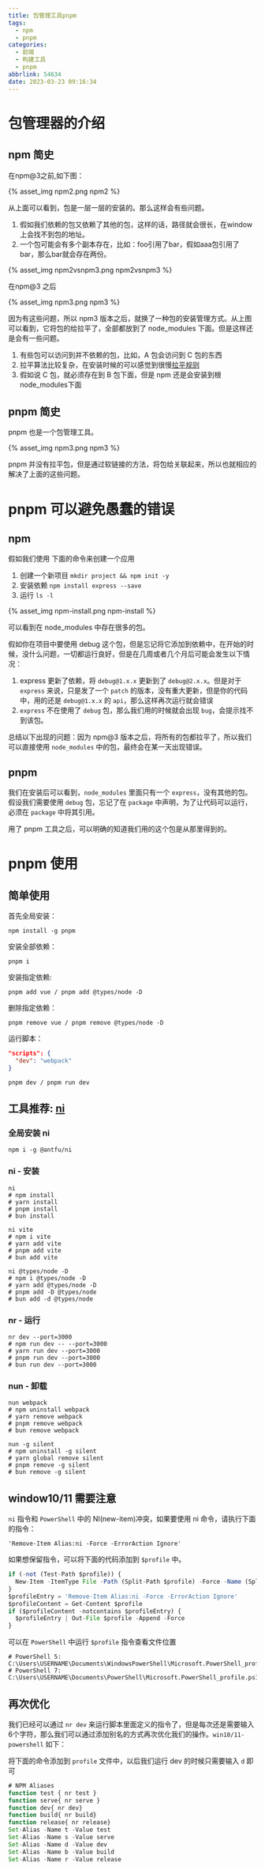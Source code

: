 ```yaml
---
title: 包管理工具pnpm
tags:
  - npm
  - pnpm
categories:
  - 前端
  - 构建工具
  - pnpm
abbrlink: 54634
date: 2023-03-23 09:16:34
---
```


# 包管理器的介绍

## npm 简史

在npm@3之前,如下图：

{% asset_img npm2.png npm2 %}

从上面可以看到，包是一层一层的安装的。那么这样会有些问题。

<!-- more -->

1. 假如我们依赖的包又依赖了其他的包，这样的话，路径就会很长，在window上会找不到包的地址。
2. 一个包可能会有多个副本存在，比如：foo引用了bar，假如aaa包引用了bar，那么bar就会存在两份。

{% asset_img npm2vsnpm3.png npm2vsnpm3 %}

在npm@3 之后

{% asset_img npm3.png npm3 %}

因为有这些问题，所以 npm3 版本之后，就换了一种包的安装管理方式。从上图可以看到，它将包的给拉平了，全部都放到了 node_modules 下面。但是这样还是会有一些问题。

1. 有些包可以访问到并不依赖的包，比如，A 包会访问到 C 包的东西
2. 拉平算法比较复杂，在安装时候的可以感觉到很慢[拉平规则](https://cloud.tencent.com/developer/article/1964485)
3. 假如说 C 包，就必须存在到 B 包下面，但是 npm 还是会安装到根 node_modules下面

## pnpm 简史

pnpm 也是一个包管理工具。

{% asset_img npm3.png npm3 %}

pnpm 并没有拉平包，但是通过软链接的方法，将包给关联起来，所以也就相应的解决了上面的这些问题。

# pnpm 可以避免愚蠢的错误

## npm

假如我们使用 下面的命令来创建一个应用

1. 创建一个新项目 `mkdir project && npm init -y`
2. 安装依赖 `npm install express --save`
3. 运行 `ls -l`

{% asset_img npm-install.png npm-install %}

可以看到在 node_modules 中存在很多的包。

假如你在项目中要使用 debug 这个包，但是忘记将它添加到依赖中，在开始的时候，没什么问题，一切都运行良好，但是在几周或者几个月后可能会发生以下情况：

1. express 更新了依赖，将 `debug@1.x.x` 更新到了 `debug@2.x.x`。但是对于 `express` 来说，只是发了一个 `patch` 的版本，没有重大更新，但是你的代码中，用的还是 `debug@1.x.x` 的 `api`，那么这样再次运行就会错误
2. `express` 不在使用了 `debug` 包，那么我们用的时候就会出现 `bug`，会提示找不到该包。

总结以下出现的问题：因为 npm@3 版本之后，将所有的包都拉平了，所以我们可以直接使用 `node_modules` 中的包，最终会在某一天出现错误。

## pnpm

我们在安装后可以看到，`node_modules` 里面只有一个 `express`，没有其他的包。假设我们需要使用 `debug` 包，忘记了在 `package` 中声明，为了让代码可以运行，必须在 `package` 中将其引用。

用了 pnpm 工具之后，可以明确的知道我们用的这个包是从那里得到的。

# pnpm 使用

## 简单使用

首先全局安装：

```shell
npm install -g pnpm
```

安装全部依赖：

```shell
pnpm i
```

安装指定依赖:

```shell
pnpm add vue / pnpm add @types/node -D
```

删除指定依赖：

```shell
pnpm remove vue / pnpm remove @types/node -D
```

运行脚本：

```json
"scripts": {
  "dev": "webpack"
}
```

```shell
pnpm dev / pnpm run dev
```

## 工具推荐: [ni](https://github.com/antfu/ni)

### 全局安装 ni

```shell
npm i -g @antfu/ni
```

### ni - 安装

```shell
ni
# npm install
# yarn install
# pnpm install
# bun install
```

```shell
ni vite
# npm i vite
# yarn add vite
# pnpm add vite
# bun add vite
```

```shell
ni @types/node -D
# npm i @types/node -D
# yarn add @types/node -D
# pnpm add -D @types/node
# bun add -d @types/node
```

### nr - 运行

```shell
nr dev --port=3000
# npm run dev -- --port=3000
# yarn run dev --port=3000
# pnpm run dev --port=3000
# bun run dev --port=3000
```

### nun - 卸载

```shell
nun webpack
# npm uninstall webpack
# yarn remove webpack
# pnpm remove webpack
# bun remove webpack
```

```shell
nun -g silent
# npm uninstall -g silent
# yarn global remove silent
# pnpm remove -g silent
# bun remove -g silent
```

## window10/11 需要注意

`ni` 指令和 `PowerShell` 中的 NI(new-item)冲突，如果要使用 ni 命令，请执行下面的指令：

``'Remove-Item Alias:ni -Force -ErrorAction Ignore'``

如果想保留指令，可以将下面的代码添加到 `$profile` 中。

```js
if (-not (Test-Path $profile)) {
  New-Item -ItemType File -Path (Split-Path $profile) -Force -Name (Split-Path $profile -Leaf)
}
$profileEntry = 'Remove-Item Alias:ni -Force -ErrorAction Ignore'
$profileContent = Get-Content $profile
if ($profileContent -notcontains $profileEntry) {
  $profileEntry | Out-File $profile -Append -Force
}
```

可以在 `PowerShell` 中运行 `$profile` 指令查看文件位置

```shell
# PowerShell 5: 
C:\Users\USERNAME\Documents\WindowsPowerShell\Microsoft.PowerShell_profile.ps1
# PowerShell 7: 
C:\Users\USERNAME\Documents\PowerShell\Microsoft.PowerShell_profile.ps1
```

## 再次优化

我们已经可以通过 `nr dev` 来运行脚本里面定义的指令了，但是每次还是需要输入6个字符，那么我们可以通过添加别名的方式再次优化我们的操作。`win10/11-powershell` 如下：

将下面的命令添加到 `profile` 文件中，以后我们运行 dev 的时候只需要输入 `d` 即可

```js
# NPM Aliases
function test { nr test }
function serve{ nr serve }
function dev{ nr dev}
function build{ nr build}
function release{ nr release}
Set-Alias -Name t -Value test
Set-Alias -Name s -Value serve
Set-Alias -Name d -Value dev
Set-Alias -Name b -Value build
Set-Alias -Name r -Value release
```
